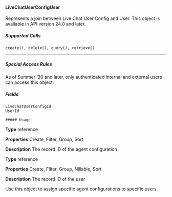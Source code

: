#### LiveChatUserConfigUser

Represents a join between Live Chat User Config and User. This object is available in API version 24.0 and later.

##### Supported Calls
```
create(), delete(), query(), retrieve()

```

-----

##### Special Access Rules

As of Summer ’20 and later, only authenticated internal and external users can access this object.

##### Fields

```
LiveChatUserConfigId
UserId

##### Usage

```

**Type**
reference

**Properties**
Create, Filter, Group, Sort

**Description**
The record ID of the agent configuration

**Type**
reference

**Properties**
Create, Filter, Group, Nillable, Sort

**Description**
The record ID of the user


Use this object to assign specific agent configurations to specific users.
